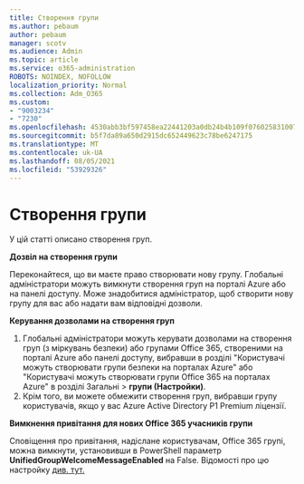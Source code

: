 ```yaml
---
title: Створення групи
ms.author: pebaum
author: pebaum
manager: scotv
ms.audience: Admin
ms.topic: article
ms.service: o365-administration
ROBOTS: NOINDEX, NOFOLLOW
localization_priority: Normal
ms.collection: Adm_O365
ms.custom:
- "9003234"
- "7230"
ms.openlocfilehash: 4530abb3bf597458ea22441203a0db24b4b109f0760258310072891014c4b454
ms.sourcegitcommit: b5f7da89a650d2915dc652449623c78be6247175
ms.translationtype: MT
ms.contentlocale: uk-UA
ms.lasthandoff: 08/05/2021
ms.locfileid: "53929326"
---
```

# <a name="create-a-group"></a>Створення групи

У цій статті описано створення груп.

**Дозвіл на створення групи**

Переконайтеся, що ви маєте право створювати нову групу. Глобальні адміністратори можуть вимкнути створення груп на порталі Azure або на панелі доступу. Може знадобитися адміністратор, щоб створити нову групу для вас або надати вам відповідні дозволи.

**Керування дозволами на створення груп**

1. Глобальні адміністратори можуть керувати дозволами на створення груп (з міркувань безпеки) або групами Office 365, створеними на порталі Azure або панелі доступу, вибравши в розділі "Користувачі можуть створювати групи безпеки на порталах Azure" або "Користувачі можуть створювати групи Office 365 на порталах Azure" в розділі Загальні  >  **групи (Настройки)**.
2. Крім того, ви можете обмежити створення груп, вибравши групу користувачів, якщо у вас Azure Active Directory P1 Premium ліцензії.

**Вимкнення привітання для нових Office 365 учасників групи**

Сповіщення про привітання, надіслане користувачам, Office 365 групі, можна вимкнути, установивши в PowerShell параметр **UnifiedGroupWelcomeMessageEnabled** на False. Відомості про цю настройку [див. тут.](https://docs.microsoft.com/powershell/module/exchange/set-unifiedgroup?view=exchange-ps&preserve-view=true)

